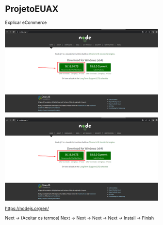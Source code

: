 # ProjetoEUAX

Explicar eCommerce

![Alt text](imagensTutorial/node.png?raw=true "Node")

![Alt text](imagensTutorial/node.png?raw=true "Node")

https://nodejs.org/en/

Next -> (Aceitar os termos) Next -> Next -> Next -> Next -> Install -> Finish
